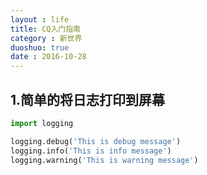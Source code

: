 ```yaml
---
layout : life
title: CQ入门指南
category : 新世界
duoshuo: true
date : 2016-10-28
---
```


<!-- more -->

## **1.简单的将日志打印到屏幕**

```python
import logging

logging.debug('This is debug message')
logging.info('This is info message')
logging.warning('This is warning message')
```
